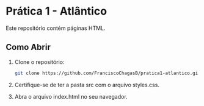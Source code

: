 # Prática 1 - Atlântico

Este repositório contém páginas HTML.

## Como Abrir

1. Clone o repositório:
   ```bash
   git clone https://github.com/FranciscoChagasB/pratica1-atlantico.git
   ```
2. Certifique-se de ter a pasta src com o arquivo styles.css.

3. Abra o arquivo index.html no seu navegador.
